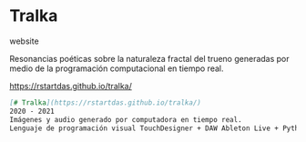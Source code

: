 # Tralka
website

Resonancias poéticas sobre la naturaleza fractal del trueno 
generadas por medio de la programación computacional en tiempo real. 

https://rstartdas.github.io/tralka/

```markdown
[# Tralka](https://rstartdas.github.io/tralka/)
2020 - 2021
Imágenes y audio generado por computadora en tiempo real. 
Lenguaje de programación visual TouchDesigner + DAW Ableton Live + Python + Supercollider
```
